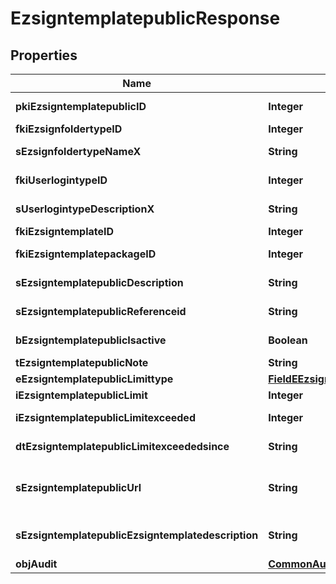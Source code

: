 

# EzsigntemplatepublicResponse

## Properties

Name | Type | Description | Notes
------------ | ------------- | ------------- | -------------
**pkiEzsigntemplatepublicID** | **Integer** | The unique ID of the Ezsigntemplatepublic | 
**fkiEzsignfoldertypeID** | **Integer** | The unique ID of the Ezsignfoldertype. | 
**sEzsignfoldertypeNameX** | **String** | The name of the Ezsignfoldertype in the language of the requester | 
**fkiUserlogintypeID** | **Integer** | The unique ID of the Userlogintype  Valid values:  |Value|Description|Detail| |-|-|-| |1|**Email Only**|The Ezsignsigner will receive a secure link by email| |2|**Email and phone or SMS**|The Ezsignsigner will receive a secure link by email and will need to authenticate using SMS or Phone call. **Additional fee applies**| |3|**Email and secret question**|The Ezsignsigner will receive a secure link by email and will need to authenticate using a predefined question and answer| |4|**In person only**|The Ezsignsigner will only be able to sign \&quot;In-Person\&quot; and there won&#39;t be any authentication. No email will be sent for invitation to sign. Make sure you evaluate the risk of signature denial and at minimum, we recommend you use a handwritten signature type| |5|**In person with phone or SMS**|The Ezsignsigner will only be able to sign \&quot;In-Person\&quot; and will need to authenticate using SMS or Phone call. No email will be sent for invitation to sign. **Additional fee applies**| |6|**Embedded**|The Ezsignsigner will only be able to sign in the embedded solution. No email will be sent for invitation to sign. **Additional fee applies**|   |7|**Embedded with phone or SMS**|The Ezsignsigner will only be able to sign in the embedded solution and will need to authenticate using SMS or Phone call. No email will be sent for invitation to sign. **Additional fee applies**|   |8|**No validation**|The Ezsignsigner will not receive an email and won&#39;t have to validate his connection using 2 factor. **Additional fee applies**|      |9|**Sms only**|The Ezsignsigner will not receive an email but will will need to authenticate using SMS. **Additional fee applies**|      | 
**sUserlogintypeDescriptionX** | **String** | The description of the Userlogintype in the language of the requester | 
**fkiEzsigntemplateID** | **Integer** | The unique ID of the Ezsigntemplate |  [optional]
**fkiEzsigntemplatepackageID** | **Integer** | The unique ID of the Ezsigntemplatepackage |  [optional]
**sEzsigntemplatepublicDescription** | **String** | The description of the Ezsigntemplatepublic | 
**sEzsigntemplatepublicReferenceid** | **String** | The referenceid of the Ezsigntemplatepublic | 
**bEzsigntemplatepublicIsactive** | **Boolean** | Whether the ezsigntemplatepublic is active or not | 
**tEzsigntemplatepublicNote** | **String** | The note of the Ezsigntemplatepublic | 
**eEzsigntemplatepublicLimittype** | [**FieldEEzsigntemplatepublicLimittype**](FieldEEzsigntemplatepublicLimittype.md) |  | 
**iEzsigntemplatepublicLimit** | **Integer** | The limit of the Ezsigntemplatepublic | 
**iEzsigntemplatepublicLimitexceeded** | **Integer** | The limitexceeded of the Ezsigntemplatepublic | 
**dtEzsigntemplatepublicLimitexceededsince** | **String** | The limitexceededsince of the Ezsigntemplatepublic | 
**sEzsigntemplatepublicUrl** | **String** | The url of the Ezsigntemplatepublic  You can add these value as query parameters to prefill the corresponding role  |Parameter|Description| |-|-| |sEzsigntemplatesignerDescription|The role to fill| |sContactFirstname|The contact firstname| |sContactLastname|The contact lastname| |sEmailAddress|The contact email| |sPhoneE164|The contact phone number| |sPhoneE164Cell|The contact cell phone number| | 
**sEzsigntemplatepublicEzsigntemplatedescription** | **String** | The Ezsigntemplate/Ezsigntemplatepackage description | 
**objAudit** | [**CommonAudit**](CommonAudit.md) |  |  [optional]




